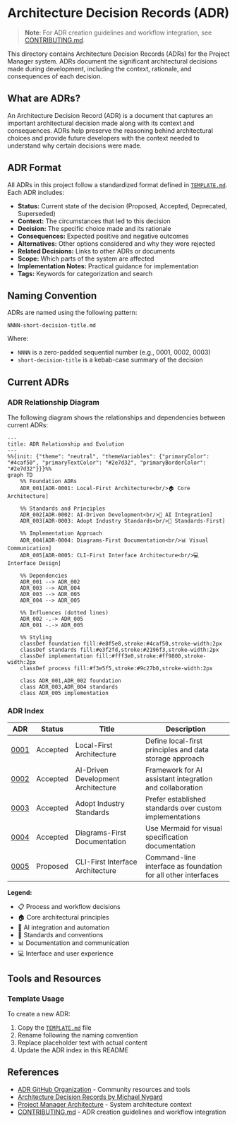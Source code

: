 # Architecture Decision Records (ADR)

> **Note**: For ADR creation guidelines and workflow integration, see [CONTRIBUTING.md](../../CONTRIBUTING.md).

This directory contains Architecture Decision Records (ADRs) for the Project Manager system. ADRs document the significant architectural decisions made during development, including the context, rationale, and consequences of each decision.

## What are ADRs?

An Architecture Decision Record (ADR) is a document that captures an important architectural decision made along with its context and consequences. ADRs help preserve the reasoning behind architectural choices and provide future developers with the context needed to understand why certain decisions were made.

## ADR Format

All ADRs in this project follow a standardized format defined in [`TEMPLATE.md`](./TEMPLATE.md). Each ADR includes:

- **Status:** Current state of the decision (Proposed, Accepted, Deprecated, Superseded)
- **Context:** The circumstances that led to this decision
- **Decision:** The specific choice made and its rationale
- **Consequences:** Expected positive and negative outcomes
- **Alternatives:** Other options considered and why they were rejected
- **Related Decisions:** Links to other ADRs or documents
- **Scope:** Which parts of the system are affected
- **Implementation Notes:** Practical guidance for implementation
- **Tags:** Keywords for categorization and search

## Naming Convention

ADRs are named using the following pattern:

```
NNNN-short-decision-title.md
```

Where:

- `NNNN` is a zero-padded sequential number (e.g., 0001, 0002, 0003)
- `short-decision-title` is a kebab-case summary of the decision

## Current ADRs

### ADR Relationship Diagram

The following diagram shows the relationships and dependencies between current ADRs:

```mermaid
---
title: ADR Relationship and Evolution
---
%%{init: {"theme": "neutral", "themeVariables": {"primaryColor": "#4caf50", "primaryTextColor": "#2e7d32", "primaryBorderColor": "#2e7d32"}}}%%
graph TD
    %% Foundation ADRs
    ADR_001[ADR-0001: Local-First Architecture<br/>🏠 Core Architecture]

    %% Standards and Principles
    ADR_002[ADR-0002: AI-Driven Development<br/>🤖 AI Integration]
    ADR_003[ADR-0003: Adopt Industry Standards<br/>📐 Standards-First]

    %% Implementation Approach
    ADR_004[ADR-0004: Diagrams-First Documentation<br/>📊 Visual Communication]
    ADR_005[ADR-0005: CLI-First Interface Architecture<br/>💻 Interface Design]

    %% Dependencies
    ADR_001 --> ADR_002
    ADR_003 --> ADR_004
    ADR_003 --> ADR_005
    ADR_004 --> ADR_005

    %% Influences (dotted lines)
    ADR_002 -.-> ADR_005
    ADR_001 -.-> ADR_005

    %% Styling
    classDef foundation fill:#e8f5e8,stroke:#4caf50,stroke-width:2px
    classDef standards fill:#e3f2fd,stroke:#2196f3,stroke-width:2px
    classDef implementation fill:#fff3e0,stroke:#ff9800,stroke-width:2px
    classDef process fill:#f3e5f5,stroke:#9c27b0,stroke-width:2px

    class ADR_001,ADR_002 foundation
    class ADR_003,ADR_004 standards
    class ADR_005 implementation
```

### ADR Index

| ADR | Status | Title | Description |
|-----|--------|-------|-------------|
| [0001](./0001-local-first-architecture.md) | Accepted | Local-First Architecture | Define local-first principles and data storage approach |
| [0002](./0002-ai-driven-development-architecture.md) | Accepted | AI-Driven Development Architecture | Framework for AI assistant integration and collaboration |
| [0003](./0003-adopt-industry-standards.md) | Accepted | Adopt Industry Standards | Prefer established standards over custom implementations |
| [0004](./0004-diagrams-first-documentation.md) | Accepted | Diagrams-First Documentation | Use Mermaid for visual specification documentation |
| [0005](./0005-cli-first-interface-architecture.md) | Proposed | CLI-First Interface Architecture | Command-line interface as foundation for all other interfaces |

**Legend:**

- 📋 Process and workflow decisions
- 🏠 Core architectural principles
- 🤖 AI integration and automation
- 📐 Standards and conventions
- 📊 Documentation and communication
- 💻 Interface and user experience

## Tools and Resources

### Template Usage

To create a new ADR:

1. Copy the [`TEMPLATE.md`](./TEMPLATE.md) file
2. Rename following the naming convention
3. Replace placeholder text with actual content
4. Update the ADR index in this README

## References

- [ADR GitHub Organization](https://adr.github.io/) - Community resources and tools
- [Architecture Decision Records by Michael Nygard](https://cognitect.com/blog/2011/11/15/documenting-architecture-decisions)
- [Project Manager Architecture](../ARCHITECTURE.md) - System architecture context
- [CONTRIBUTING.md](../../../CONTRIBUTING.md) - ADR creation guidelines and workflow integration
